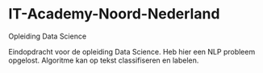 # IT-Academy-Noord-Nederland
Opleiding Data Science

Eindopdracht voor de opleiding Data Science. Heb hier een NLP probleem opgelost. Algoritme kan op tekst classifiseren en labelen.
